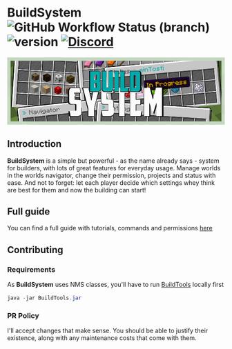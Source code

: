 # BuildSystem ![GitHub Workflow Status (branch)](https://img.shields.io/github/workflow/status/einTosti/BuildSystem/Build%20main/master) ![version](https://img.shields.io/github/v/release/einTosti/BuildSystem) [![Discord](https://img.shields.io/discord/419460301403193344.svg?label=&logo=discord&logoColor=ffffff&color=7389D8&labelColor=6A7EC2)](https://discord.com/invite/Nt467Rf)

![Screenshot](.github/header.png)



## Introduction

**BuildSystem** is a simple but powerful - as the name already says - system for builders, with lots of great features for everyday usage.
Manage worlds in the worlds navigator, change their permission, projects and status with ease.
And not to forget: let each player decide which settings whey think are best for them and now the building can start!


## Full guide

You can find a full guide with tutorials, commands and permissions [here](https://buildsystem.eintosti.de/)


## Contributing

### Requirements
As **BuildSystem** uses NMS classes, you'll have to run [BuildTools](https://hub.spigotmc.org/jenkins/job/BuildTools/) locally first
```java
java -jar BuildTools.jar
```

### PR Policy
I'll accept changes that make sense. You should be able to justify their existence, along with any maintenance costs that come with them.

